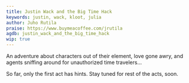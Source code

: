 ```yaml
---
title: Justin Wack and the Big Time Hack
keywords: justin, wack, kloot, julia
author: Juho Rutila
praise: https://www.buymeacoffee.com/jrutila
agdb: justin_wack_and_the_big_time_hack
wip: true
---
```


An adventure about characters out of their element, love gone awry, and agents sniffing around for unauthorized time travelers…

So far, only the first act has hints. Stay tuned for rest of the acts, soon.
